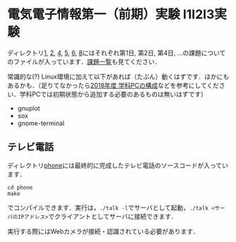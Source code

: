 # 電気電子情報第一（前期）実験 I1I2I3実験

ディレクトリ[1](./1), [2](./2), [4](./4), [5](./5), [6](./6), [8](./8)にはそれぞれ第1日, 第2日, 第4日, …の課題についてのファイルが入っています．[課題一覧](./Tasks.md)も見てください．

常識的な(?) Linux環境に加えて以下があれば（たぶん）動くはずです．ほかにもあるかも．（足りてなかったら[2018年度 学科PCの構成](https://sites.google.com/view/i1i2i3/%E5%AD%A6%E7%A7%91pc/pc%E3%81%AE%E6%A7%8B%E6%88%902018%E5%B9%B4%E5%BA%A6%E3%81%AE%E8%A8%AD%E5%AE%9A)などを参考にしてください．学科PCでは初期状態から追加する必要のあるものは無いはずです）
* gnuplot
* sox
* gnome-terminal

## テレビ電話
ディレクトリ[phone](./phone)には最終的に完成したテレビ電話のソースコードが入っています．
```
cd phone
make
```
でコンパイルできます．実行は，`./talk -l`でサーバとして起動，`./talk <サーバのIPアドレス>`でクライアントとしてサーバに接続できます．

実行する際にはWebカメラが接続・認識されている必要があります．
